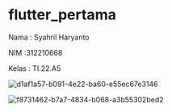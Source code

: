 # flutter_pertama

Nama : Syahril Haryanto

NIM :312210668

Kelas : TI.22.A5




![d1af1a57-b091-4e22-ba60-e55ec67e3146](https://github.com/Syhrlhrynt/flutter_pertama/assets/129706370/4712b308-9dc4-495b-a33c-1f23c73a02e4)



![f8731462-b7a7-4834-b068-a3b55302bed2](https://github.com/Syhrlhrynt/flutter_pertama/assets/129706370/add02275-6cc4-46bf-bb8e-210f0b91df16)




